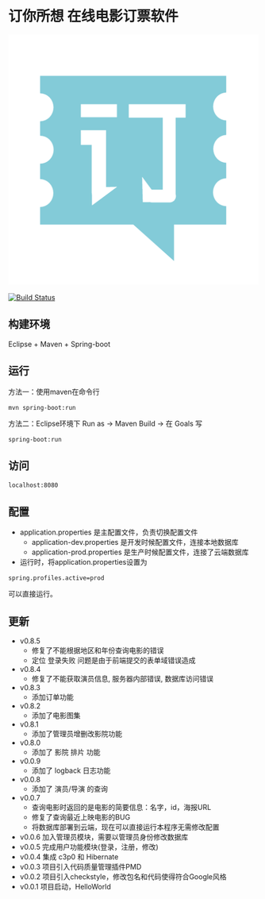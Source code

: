 # 订你所想 在线电影订票软件
![logo](./src/main/resources/images/logo1.png)

[![Build Status](https://travis-ci.org/SevenDwarfs/WebService.svg?branch=dev)](https://travis-ci.org/SevenDwarfs/WebService)

## 构建环境
Eclipse + Maven + Spring-boot

## 运行
方法一：使用maven在命令行
```
mvn spring-boot:run
```
方法二：Eclipse环境下
Run as -> Maven Build -> 在 Goals 写
```
spring-boot:run
```

## 访问
```
localhost:8080
```
## 配置
- application.properties 是主配置文件，负责切换配置文件
  - application-dev.properties 是开发时候配置文件，连接本地数据库
  - application-prod.properties 是生产时候配置文件，连接了云端数据库
- 运行时，将application.properties设置为
```
spring.profiles.active=prod
```
可以直接运行。

## 更新
- v0.8.5
  - 修复了不能根据地区和年份查询电影的错误
  - 定位 登录失败 问题是由于前端提交的表单域错误造成
- v0.8.4
  - 修复了不能获取演员信息, 服务器内部错误, 数据库访问错误
- v0.8.3
  - 添加订单功能
- v0.8.2
  - 添加了电影图集
- v0.8.1
  - 添加了管理员增删改影院功能
- v0.8.0
  - 添加了 影院 排片 功能
- v0.0.9
  - 添加了 logback 日志功能
- v0.0.8
  - 添加了 演员/导演 的查询
- v0.0.7
  - 查询电影时返回的是电影的简要信息：名字，id，海报URL
  - 修复了查询最近上映电影的BUG
  - 将数据库部署到云端，现在可以直接运行本程序无需修改配置
- v0.0.6 加入管理员模块，需要以管理员身份修改数据库
- v0.0.5 完成用户功能模块(登录，注册，修改)
- v0.0.4 集成 c3p0 和 Hibernate
- v0.0.3 项目引入代码质量管理插件PMD
- v0.0.2 项目引入checkstyle，修改包名和代码使得符合Google风格
- v0.0.1 项目启动，HelloWorld
